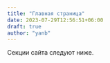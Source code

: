 ```yaml
---
title: "Главная страница"
date: 2023-07-29T12:56:51+06:00
draft: true
author: "yanb"
---
```


Секции сайта следуют ниже.
